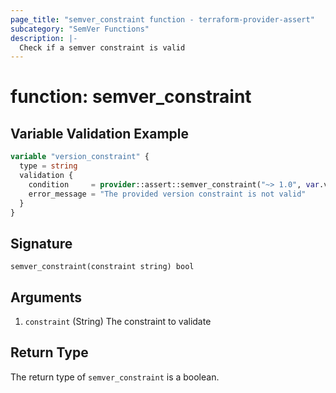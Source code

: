```yaml
---
page_title: "semver_constraint function - terraform-provider-assert"
subcategory: "SemVer Functions"
description: |-
  Check if a semver constraint is valid
---
```


# function: semver_constraint





## Variable Validation Example

```terraform
variable "version_constraint" {
  type = string
  validation {
    condition     = provider::assert::semver_constraint("~> 1.0", var.version_constraint)
    error_message = "The provided version constraint is not valid"
  }
}
```

## Signature

<!-- signature generated by tfplugindocs -->
```text
semver_constraint(constraint string) bool
```

## Arguments

<!-- arguments generated by tfplugindocs -->
1. `constraint` (String) The constraint to validate


## Return Type

The return type of `semver_constraint` is a boolean.
